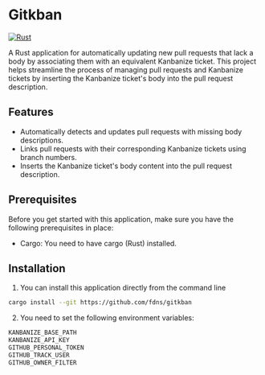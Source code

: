 # Gitkban
[![Rust](https://github.com/fdns/gitkban/actions/workflows/test.yml/badge.svg)](https://github.com/fdns/gitkban/actions/workflows/test.yml)

A Rust application for automatically updating new pull requests that lack a body by associating them with an equivalent Kanbanize ticket. This project helps streamline the process of managing pull requests and Kanbanize tickets by inserting the Kanbanize ticket's body into the pull request description.

## Features
- Automatically detects and updates pull requests with missing body descriptions.
- Links pull requests with their corresponding Kanbanize tickets using branch numbers.
- Inserts the Kanbanize ticket's body content into the pull request description.

## Prerequisites
Before you get started with this application, make sure you have the following prerequisites in place:
- Cargo: You need to have cargo (Rust) installed.

## Installation
1. You can install this application directly from the command line
```bash
cargo install --git https://github.com/fdns/gitkban
```
2. You need to set the following environment variables:
```bash
KANBANIZE_BASE_PATH
KANBANIZE_API_KEY
GITHUB_PERSONAL_TOKEN
GITHUB_TRACK_USER
GITHUB_OWNER_FILTER
```